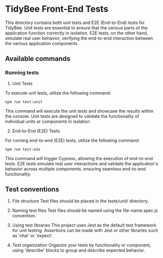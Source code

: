 # TidyBee Front-End Tests
This directory contains both unit tests and E2E (End-to-End) tests for TidyBee. Unit tests are essential to ensure that the various parts of the application function correctly in isolation. E2E tests, on the other hand, simulate real user behavior, verifying the end-to-end interaction between the various application components.

## Available commands

### Running tests

1. Unit Tests

To execute unit tests, utilize the following command:

```npm run test:unit```

This command will execute the unit tests and showcase the results within the console. Unit tests are designed to validate the functionality of individual units or components in isolation

2. End-to-End (E2E) Tests

For running end-to-end (E2E) tests, utilize the following command:

```npm run test:e2e```

This command will trigger Cypress, allowing the execution of end-to-end tests. E2E tests simulate real user interactions and validate the application's behavior across multiple components, ensuring seamless end-to-end functionality.

## Test conventions

1. File structure
Test files should be placed in the tests/unit/ directory.

2. Naming test files
Test files should be named using the file-name.spec.js convention.

3. Using test libraries
This project uses Jest as the default test framework for unit testing. Assertions can be made with Jest or other libraries such as 'chai' or 'expect'.

4. Test organization
Organize your tests by functionality or component, using 'describe' blocks to group and describe expected behavior.